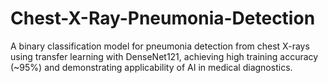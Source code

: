 # Chest-X-Ray-Pneumonia-Detection
A binary classification model for pneumonia detection from chest X-rays using transfer learning with DenseNet121, achieving high training accuracy (~95%) and demonstrating applicability of AI in medical diagnostics.
